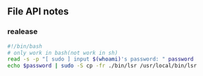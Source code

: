 ## File API notes

### realease

```bash
#!/bin/bash
# only work in bash(not work in sh)
read -s -p "[ sudo ] input $(whoami)'s password: " password
echo $password | sudo -S cp -fr ./bin/lsr /usr/local/bin/lsr
```
